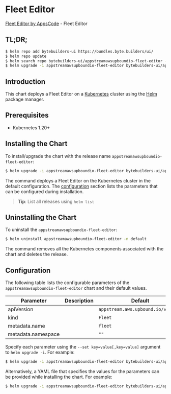 # Fleet Editor

[Fleet Editor by AppsCode](https://byte.builders) - Fleet Editor

## TL;DR;

```bash
$ helm repo add bytebuilders-ui https://bundles.byte.builders/ui/
$ helm repo update
$ helm search repo bytebuilders-ui/appstreamawsupboundio-fleet-editor --version=v0.4.18
$ helm upgrade -i appstreamawsupboundio-fleet-editor bytebuilders-ui/appstreamawsupboundio-fleet-editor -n default --create-namespace --version=v0.4.18
```

## Introduction

This chart deploys a Fleet Editor on a [Kubernetes](http://kubernetes.io) cluster using the [Helm](https://helm.sh) package manager.

## Prerequisites

- Kubernetes 1.20+

## Installing the Chart

To install/upgrade the chart with the release name `appstreamawsupboundio-fleet-editor`:

```bash
$ helm upgrade -i appstreamawsupboundio-fleet-editor bytebuilders-ui/appstreamawsupboundio-fleet-editor -n default --create-namespace --version=v0.4.18
```

The command deploys a Fleet Editor on the Kubernetes cluster in the default configuration. The [configuration](#configuration) section lists the parameters that can be configured during installation.

> **Tip**: List all releases using `helm list`

## Uninstalling the Chart

To uninstall the `appstreamawsupboundio-fleet-editor`:

```bash
$ helm uninstall appstreamawsupboundio-fleet-editor -n default
```

The command removes all the Kubernetes components associated with the chart and deletes the release.

## Configuration

The following table lists the configurable parameters of the `appstreamawsupboundio-fleet-editor` chart and their default values.

|     Parameter      | Description |                    Default                    |
|--------------------|-------------|-----------------------------------------------|
| apiVersion         |             | <code>appstream.aws.upbound.io/v1beta1</code> |
| kind               |             | <code>Fleet</code>                            |
| metadata.name      |             | <code>fleet</code>                            |
| metadata.namespace |             | <code>""</code>                               |


Specify each parameter using the `--set key=value[,key=value]` argument to `helm upgrade -i`. For example:

```bash
$ helm upgrade -i appstreamawsupboundio-fleet-editor bytebuilders-ui/appstreamawsupboundio-fleet-editor -n default --create-namespace --version=v0.4.18 --set apiVersion=appstream.aws.upbound.io/v1beta1
```

Alternatively, a YAML file that specifies the values for the parameters can be provided while
installing the chart. For example:

```bash
$ helm upgrade -i appstreamawsupboundio-fleet-editor bytebuilders-ui/appstreamawsupboundio-fleet-editor -n default --create-namespace --version=v0.4.18 --values values.yaml
```

